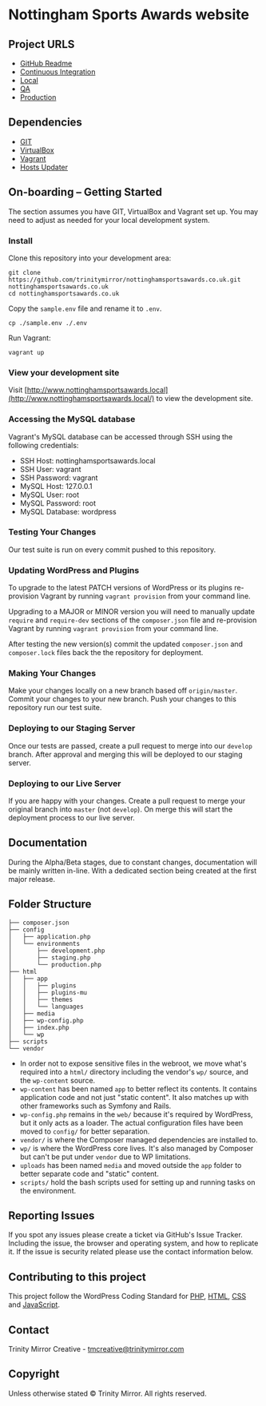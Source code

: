 # Nottingham Sports Awards website

## Project URLS

- [GitHub Readme](https://github.com/trinitymirror/nottinghamsportsawards.co.uk/blob/master/README.md)
- [Continuous Integration](https://codeship.com/projects/157754)
- [Local](http://www.nottinghamsportsawards.local/)
- [QA](#)
- [Production](http://www.nottinghamsportsawards.co.uk/)

## Dependencies

- [GIT](https://git-scm.com/downloads)
- [VirtualBox](https://www.virtualbox.org/)
- [Vagrant](https://www.vagrantup.com/downloads.html)
 - [Hosts Updater](https://github.com/cogitatio/vagrant-hostsupdater)

## On-boarding – Getting Started

The section assumes you have GIT, VirtualBox and Vagrant set up. You may need to adjust as needed for your local development system.

### Install

Clone this repository into your development area:

```
git clone https://github.com/trinitymirror/nottinghamsportsawards.co.uk.git nottinghamsportsawards.co.uk
cd nottinghamsportsawards.co.uk
```

Copy the `sample.env` file and rename it to `.env`.

```
cp ./sample.env ./.env
```

Run Vagrant:

```
vagrant up
```

### View your development site

Visit [http://www.nottinghamsportsawards.local](http://www.nottinghamsportsawards.local/) to view the development site.

### Accessing the MySQL database

Vagrant's MySQL database can be accessed through SSH using the following credentials:

- SSH Host: nottinghamsportsawards.local
- SSH User: vagrant
- SSH Password: vagrant
- MySQL Host: 127.0.0.1
- MySQL User: root
- MySQL Password: root
- MySQL Database: wordpress

### Testing Your Changes

Our test suite is run on every commit pushed to this repository.

### Updating WordPress and Plugins

To upgrade to the latest PATCH versions of WordPress or its plugins re-provision Vagrant by running `vagrant provision` from your command line.

Upgrading to a MAJOR or MINOR version you will need to manually update `require` and `require-dev` sections of the `composer.json` file and re-provision Vagrant by running `vagrant provision` from your command line.

After testing the new version(s) commit the updated `composer.json` and `composer.lock` files back the the repository for deployment.

### Making Your Changes

Make your changes locally on a new branch based off `origin/master`. Commit your changes to your new branch. Push your changes to this repository run our test suite.

### Deploying to our Staging Server

Once our tests are passed, create a pull request to merge into our `develop` branch. After approval and merging this will be deployed to our staging server.

### Deploying to our Live Server

If you are happy with your changes. Create a pull request to merge your original branch into `master` (not `develop`). On merge this will start the deployment process to our live server.

## Documentation

During the Alpha/Beta stages, due to constant changes, documentation will be mainly written in-line. With a dedicated section being created at the first major release.

## Folder Structure

```
├── composer.json
├── config
│   ├── application.php
│   └── environments
│       ├── development.php
│       ├── staging.php
│       └── production.php
├── html
│   ├── app
│   │   ├── plugins
│   │   ├── plugins-mu
│   │   ├── themes
│   │   └── languages
│   ├── media
│   ├── wp-config.php
│   ├── index.php
│   └── wp
├── scripts
└── vendor
```

- In order not to expose sensitive files in the webroot, we move what's required into a `html/` directory including the vendor's `wp/` source, and the `wp-content` source.
- `wp-content` has been named `app` to better reflect its contents. It contains application code and not just "static content". It also matches up with other frameworks such as Symfony and Rails.
- `wp-config.php` remains in the `web/` because it's required by WordPress, but it only acts as a loader. The actual configuration files have been moved to `config/` for better separation.
- `vendor/` is where the Composer managed dependencies are installed to.
- `wp/` is where the WordPress core lives. It's also managed by Composer but can't be put under `vendor` due to WP limitations.
- `uploads` has been named `media` and moved outside the `app` folder to better separate code and "static" content.
- `scripts/` hold the bash scripts used for setting up and running tasks on the environment.

## Reporting Issues

If you spot any issues please create a ticket via GitHub's Issue Tracker. Including the issue, the browser and operating system, and how to replicate it. If the issue is security related please use the contact information below.

## Contributing to this project

This project follow the WordPress Coding Standard for [PHP](https://make.wordpress.org/core/handbook/best-practices/coding-standards/php/), [HTML](https://make.wordpress.org/core/handbook/best-practices/coding-standards/html/), [CSS](https://make.wordpress.org/core/handbook/best-practices/coding-standards/css/) and [JavaScript](https://make.wordpress.org/core/handbook/best-practices/coding-standards/javascript/).

## Contact

Trinity Mirror Creative - [tmcreative@trinitymirror.com](tmcreative@trinitymirror.com)

## Copyright

Unless otherwise stated © Trinity Mirror. All rights reserved.
